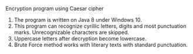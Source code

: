 Encryption program using Caesar cipher

1. The program is written on Java 8 under Windows 10.
2. This program can recognize cyrillic letters, digits and most punctuation marks. Unrecognizable characters are skipped.
3. Uppercase letters after decryption become lowercase.
4. Brute Force method works with literary texts with standard punctuation.